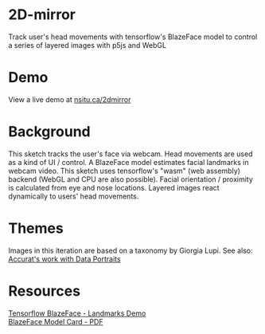 # 2D-mirror
Track user's head movements with tensorflow's BlazeFace model to control a series of layered images with p5js and WebGL  

# Demo
View a live demo at [nsitu.ca/2dmirror](https://nsitu.ca/2dmirror)

# Background
This sketch tracks the user's face via webcam. Head movements are used as a kind of UI / control. A BlazeFace model estimates facial landmarks in webcam video. This sketch uses tensorflow's "wasm" (web assembly) backend (WebGL and CPU are also possible). Facial orientation / proximity is calculated from eye and nose locations. Layered images react dynamically to users' head movements. 

# Themes
Images in this iteration are based on a taxonomy by Giorgia Lupi. See also: [Accurat's work with Data Portraits](https://www.accurat.it/work/ted)

# Resources
[Tensorflow BlazeFace - Landmarks Demo](https://storage.googleapis.com/tfjs-models/demos/blazeface/index.html)  
[BlazeFace Model Card - PDF](https://drive.google.com/file/d/1f39lSzU5Oq-j_OXgS67KfN5wNsoeAZ4V/view)
 
